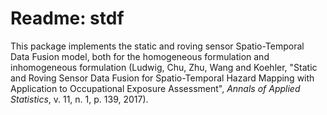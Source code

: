 # Readme: stdf

This package implements the static and roving sensor Spatio-Temporal Data Fusion model, both for the homogeneous formulation and inhomogeneous formulation (Ludwig, Chu, Zhu, Wang and Koehler, "Static and Roving Sensor Data Fusion for Spatio-Temporal Hazard Mapping with Application to Occupational Exposure Assessment", *Annals of Applied Statistics*, v. 11, n. 1, p. 139, 2017).
